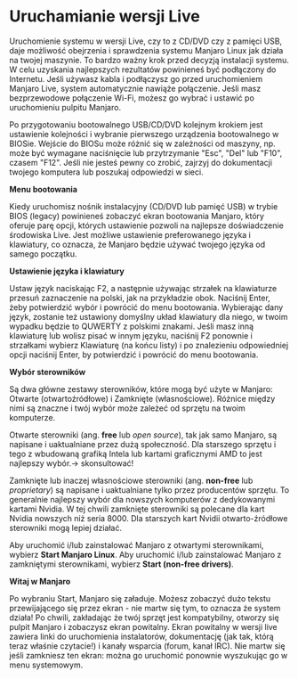 # Uruchamianie wersji Live

Uruchomienie systemu w wersji Live, czy to z CD/DVD czy z pamięci USB, daje możliwość obejrzenia i sprawdzenia systemu Manjaro Linux jak działa na twojej maszynie. To bardzo ważny krok przed decyzją instalacji systemu.
W celu uzyskania najlepszych rezultatów powinieneś być podłączony do Internetu. Jeśli używasz kabla i podłączysz go przed uruchomieniem Manjaro Live, system automatycznie nawiąże połączenie. Jeśli masz bezprzewodowe połączenie Wi-Fi, możesz go wybrać i ustawić po uruchomieniu pulpitu Manjaro.

Po przygotowaniu bootowalnego USB/CD/DVD kolejnym krokiem jest ustawienie kolejności i wybranie pierwszego urządzenia bootowalnego w BIOSie. Wejście do BIOSu może różnić się w zależności od maszyny, np. może być wymagane naciśnięcie lub przytrzymanie "Esc", "Del" lub "F10", czasem "F12". Jeśli nie jesteś pewny co zrobić, zajrzyj do dokumentacji twojego komputera lub poszukaj odpowiedzi w sieci.

**Menu bootowania**

Kiedy uruchomisz nośnik instalacyjny (CD/DVD lub pamięć USB) w trybie BIOS (legacy) powinieneś zobaczyć ekran bootowania Manjaro, który oferuje parę opcji, których ustawienie pozwoli na najlepsze doświadczenie środowiska Live.
Jest możliwe ustawienie preferowanego języka i klawiatury, co oznacza, że Manjaro będzie używać twojego języka od samego początku.

**Ustawienie języka i klawiatury**

Ustaw język naciskając F2, a następnie używając strzałek na klawiaturze przesuń zaznaczenie na polski, jak na przykładzie obok. Naciśnij Enter, żeby potwierdzić wybór i powrócić do menu bootowania.
Wybierając dany język, zostanie też ustawiony domyślny układ klawiatury dla niego, w twoim wypadku będzie to QUWERTY z polskimi znakami. Jeśli masz inną klawiaturę lub wolisz pisać w innym języku, naciśnij F2 ponownie i strzałkami wybierz Klawiaturę (na końcu listy) i po znalezieniu odpowiedniej opcji naciśnij Enter, by potwierdzić i powrócić do menu bootowania.

**Wybór sterowników**

Są dwa główne zestawy sterowników, które mogą być użyte w Manjaro: Otwarte (otwartoźródłowe) i Zamknięte (własnościowe). Różnice między nimi są znaczne i twój wybór może zależeć od sprzętu na twoim komputerze.

Otwarte sterowniki (ang. **free** lub *open source*), tak jak samo Manjaro, są napisane i uaktualniane przez dużą społeczność. Dla starszego sprzętu i tego z wbudowaną grafiką Intela lub kartami graficznymi AMD to jest najlepszy wybór.-> skonsultować!

Zamknięte lub inaczej własnościowe sterowniki (ang. **non-free** lub *proprietary*) są napisane i uaktualniane tylko przez producentów sprzętu. To generalnie najlepszy wybór dla nowszych komputerów z dedykowanymi kartami Nvidia. W tej chwili zamknięte sterowniki są polecane dla kart Nvidia nowszych niż seria 8000. Dla starszych kart Nvidii otwarto-źródłowe sterowniki mogą lepiej działać.

Aby uruchomić i/lub zainstalować Manjaro z otwartymi sterownikami, wybierz **Start Manjaro Linux**.
Aby uruchomić i/lub zainstalować Manjaro z zamkniętymi sterownikami, wybierz **Start (non-free drivers)**.

**Witaj w Manjaro**

Po wybraniu Start, Manjaro się załaduje. Możesz zobaczyć dużo tekstu przewijającego się przez ekran - nie martw się tym, to oznacza że system działa! Po chwili, zakładając że twój sprzęt jest kompatybilny, otworzy się pulpit Manjaro i zobaczysz ekran powitalny.
Ekran powitalny w wersji live zawiera linki do uruchomienia instalatorów, dokumentację (jak tak, którą teraz właśnie czytacie!) i kanały wsparcia (forum, kanał IRC). Nie martw się jeśli zamkniesz ten ekran: można go uruchomić ponownie wyszukując go w menu systemowym.
